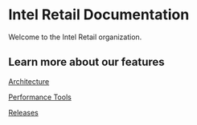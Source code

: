 # Intel Retail Documentation

Welcome to the Intel Retail organization.

## Learn more about our features

[Architecture](./Architecture/pipelines.md)

[Performance Tools](./performance-tools/benchmark.md)

[Releases](./releasenotes.md)
